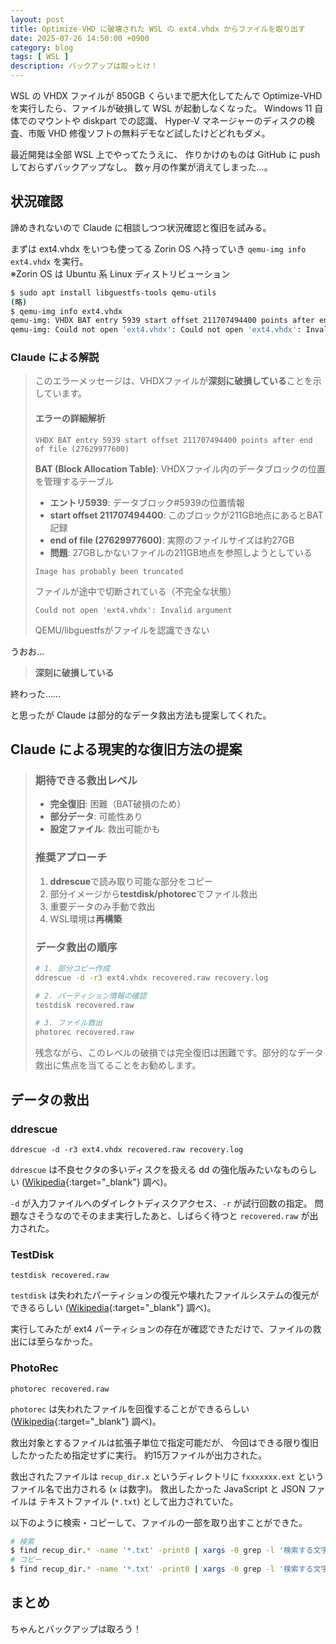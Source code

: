 ```yaml
---
layout: post
title: Optimize-VHD に破壊された WSL の ext4.vhdx からファイルを取り出す
date: 2025-07-26 14:50:00 +0900
category: blog
tags: [ WSL ]
description: バックアップは取っとけ！
---
```


WSL の VHDX ファイルが 850GB くらいまで肥大化してたんで
Optimize-VHD を実行したら、ファイルが破損して WSL が起動しなくなった。
Windows 11 自体でのマウントや diskpart での認識、
Hyper-V マネージャーのディスクの検査、市販 VHD 修復ソフトの無料デモなど試したけどどれもダメ。

最近開発は全部 WSL 上でやってたうえに、
作りかけのものは GitHub に push しておらずバックアップなし。
数ヶ月の作業が消えてしまった…。

## 状況確認

諦めきれないので Claude に相談しつつ状況確認と復旧を試みる。

まずは ext4.vhdx をいつも使ってる Zorin OS へ持っていき `qemu-img info ext4.vhdx` を実行。  
※Zorin OS は Ubuntu 系 Linux ディストリビューション

```bash
$ sudo apt install libguestfs-tools qemu-utils
(略)
$ qemu-img info ext4.vhdx
qemu-img: VHDX BAT entry 5939 start offset 211707494400 points after end of file (27629977600). Image has probably been truncated.
qemu-img: Could not open 'ext4.vhdx': Could not open 'ext4.vhdx': Invalid argument
```

### Claude による解説

> このエラーメッセージは、VHDXファイルが**深刻に破損している**ことを示しています。
>
> #### エラーの詳細解析
>
> `VHDX BAT entry 5939 start offset 211707494400 points after end of file (27629977600)`
>
> **BAT (Block Allocation Table)**: VHDXファイル内のデータブロックの位置を管理するテーブル
>
> - **エントリ5939**: データブロック#5939の位置情報
> - **start offset 211707494400**: このブロックが211GB地点にあるとBAT記録
> - **end of file (27629977600)**: 実際のファイルサイズは約27GB
> - **問題**: 27GBしかないファイルの211GB地点を参照しようとしている
>
> `Image has probably been truncated`
>
> ファイルが途中で切断されている（不完全な状態）
>
> `Could not open 'ext4.vhdx': Invalid argument`
>
> QEMU/libguestfsがファイルを認識できない

うおお…

> **深刻に破損している**

終わった……

と思ったが Claude は部分的なデータ救出方法も提案してくれた。

## Claude による現実的な復旧方法の提案

> ### 期待できる救出レベル
> 
> - **完全復旧**: 困難（BAT破損のため）
> - **部分データ**: 可能性あり
> - **設定ファイル**: 救出可能かも
>
> ### 推奨アプローチ
>
> 1. **ddrescue**で読み取り可能な部分をコピー
> 2. 部分イメージから**testdisk/photorec**でファイル救出
> 3. 重要データのみ手動で救出
> 4. WSL環境は**再構築**
>
> ### データ救出の順序
>
> ```bash
> # 1. 部分コピー作成
> ddrescue -d -r3 ext4.vhdx recovered.raw recovery.log
>
> # 2. パーティション情報の確認
> testdisk recovered.raw
>
> # 3. ファイル救出
> photorec recovered.raw
> ```
>
> 残念ながら、このレベルの破損では完全復旧は困難です。部分的なデータ救出に焦点を当てることをお勧めします。

## データの救出

### ddrescue

`ddrescue -d -r3 ext4.vhdx recovered.raw recovery.log`

`ddrescue` は不良セクタの多いディスクを扱える dd の強化版みたいなものらしい
([Wikipedia](https://ja.wikipedia.org/wiki/Ddrescue){:target="_blank"} 調べ)。

`-d` が入力ファイルへのダイレクトディスクアクセス、`-r` が試行回数の指定。
問題なさそうなのでそのまま実行したあと、しばらく待つと `recovered.raw` が出力された。

### TestDisk

`testdisk recovered.raw`

`testdisk` は失われたパーティションの復元や壊れたファイルシステムの復元ができるらしい
([Wikipedia](https://ja.wikipedia.org/wiki/TestDisk){:target="_blank"} 調べ)。

実行してみたが ext4 パーティションの存在が確認できただけで、ファイルの救出には至らなかった。

### PhotoRec

`photorec recovered.raw`

`photorec` は失われたファイルを回復することができるらしい
([Wikipedia](https://ja.wikipedia.org/wiki/PhotoRec){:target="_blank"} 調べ)。

救出対象とするファイルは拡張子単位で指定可能だが、
今回はできる限り復旧したかったため指定せずに実行。
約15万ファイルが出力された。

救出されたファイルは `recup_dir.x` というディレクトリに
`fxxxxxxx.ext` というファイル名で出力される (`x` は数字)。
救出したかった JavaScript と JSON ファイルは
テキストファイル (`*.txt`) として出力されていた。

以下のように検索・コピーして、ファイルの一部を取り出すことができた。

```bash
# 検索
$ find recup_dir.* -name '*.txt' -print0 | xargs -0 grep -l '検索する文字列'
# コピー
$ find recup_dir.* -name '*.txt' -print0 | xargs -0 grep -l '検索する文字列' | xargs -I {} cp {} コピー先
```

## まとめ

ちゃんとバックアップは取ろう！
